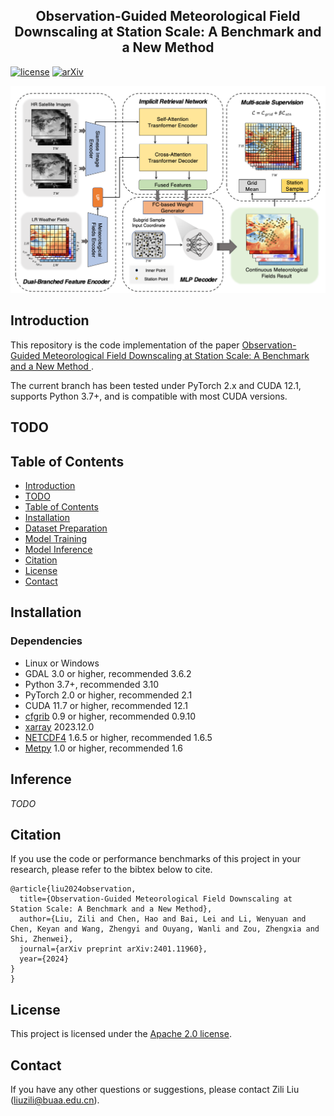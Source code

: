 <div align="center">
    <h2>
        Observation-Guided Meteorological Field Downscaling at Station Scale: A Benchmark and a New Method    
    </h2>
</div>



[![license](https://img.shields.io/badge/license-Apache--2.0-green)](LICENSE)
[![arXiv](https://img.shields.io/badge/arXiv-2401.11960-b31b1b.svg)](https://arxiv.org/abs/2401.11960)

<div align="center">
    <img src="hyperds.png" />
</div>

## Introduction

This repository is the code implementation of the paper [Observation-Guided Meteorological Field Downscaling at Station Scale: A Benchmark and a New Method ](https://arxiv.org/abs/2401.11960).

The current branch has been tested under PyTorch 2.x and CUDA 12.1, supports Python 3.7+, and is compatible with most CUDA versions.

## TODO




## Table of Contents

- [Introduction](#Introduction)
- [TODO](#TODO)
- [Table of Contents](#Table-of-Contents)
- [Installation](#Installation)
- [Dataset Preparation](#Dataset-Preparation)
- [Model Training](#Model-Training)
- [Model Inference](#Inference)
- [Citation](#Citation)
- [License](#License)
- [Contact](#Contact)

## Installation

### Dependencies

- Linux or Windows
- GDAL 3.0 or higher, recommended 3.6.2
- Python 3.7+, recommended 3.10
- PyTorch 2.0 or higher, recommended 2.1
- CUDA 11.7 or higher, recommended 12.1
- [cfgrib](https://github.com/ecmwf/cfgrib) 0.9 or higher, recommended 0.9.10
- [xarray](https://docs.xarray.dev/en/latest/getting-started-guide/installing.html) 2023.12.0
- [NETCDF4](https://unidata.github.io/netcdf4-python/) 1.6.5 or higher, recommended 1.6.5
- [Metpy](https://unidata.github.io/MetPy/latest/userguide/installguide.html) 1.0 or higher, recommended 1.6
 

## Inference
_TODO_

## Citation

If you use the code or performance benchmarks of this project in your research, please refer to the bibtex below to cite.

```
@article{liu2024observation,
  title={Observation-Guided Meteorological Field Downscaling at Station Scale: A Benchmark and a New Method},
  author={Liu, Zili and Chen, Hao and Bai, Lei and Li, Wenyuan and Chen, Keyan and Wang, Zhengyi and Ouyang, Wanli and Zou, Zhengxia and Shi, Zhenwei},
  journal={arXiv preprint arXiv:2401.11960},
  year={2024}
}
}
```

## License

This project is licensed under the [Apache 2.0 license](LICENSE).

## Contact

If you have any other questions or suggestions, please contact Zili Liu ([liuzili@buaa.edu.cn](mailto:liuzili@buaa.edu.cn)).
